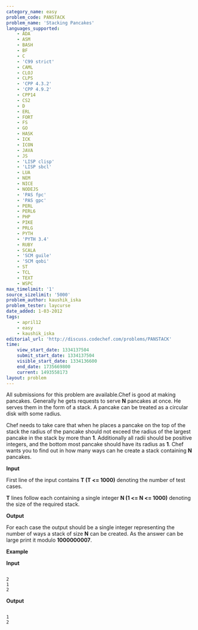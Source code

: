 ```yaml
---
category_name: easy
problem_code: PANSTACK
problem_name: 'Stacking Pancakes'
languages_supported:
    - ADA
    - ASM
    - BASH
    - BF
    - C
    - 'C99 strict'
    - CAML
    - CLOJ
    - CLPS
    - 'CPP 4.3.2'
    - 'CPP 4.9.2'
    - CPP14
    - CS2
    - D
    - ERL
    - FORT
    - FS
    - GO
    - HASK
    - ICK
    - ICON
    - JAVA
    - JS
    - 'LISP clisp'
    - 'LISP sbcl'
    - LUA
    - NEM
    - NICE
    - NODEJS
    - 'PAS fpc'
    - 'PAS gpc'
    - PERL
    - PERL6
    - PHP
    - PIKE
    - PRLG
    - PYTH
    - 'PYTH 3.4'
    - RUBY
    - SCALA
    - 'SCM guile'
    - 'SCM qobi'
    - ST
    - TCL
    - TEXT
    - WSPC
max_timelimit: '1'
source_sizelimit: '5000'
problem_author: kaushik_iska
problem_tester: laycurse
date_added: 1-03-2012
tags:
    - april12
    - easy
    - kaushik_iska
editorial_url: 'http://discuss.codechef.com/problems/PANSTACK'
time:
    view_start_date: 1334137504
    submit_start_date: 1334137504
    visible_start_date: 1334136600
    end_date: 1735669800
    current: 1493558173
layout: problem
---
```

All submissions for this problem are available.Chef is good at making pancakes. Generally he gets requests to serve **N** pancakes at once. He serves them in the form of a stack. A pancake can be treated as a circular disk with some radius.

Chef needs to take care that when he places a pancake on the top of the stack the radius of the pancake should not exceed the radius of the largest pancake in the stack by more than **1**. Additionally all radii should be positive integers, and the bottom most pancake should have its radius as **1**. Chef wants you to find out in how many ways can he create a stack containing **N** pancakes.

**Input**

First line of the input contains **T (T <= 1000)** denoting the number of test cases.

**T** lines follow each containing a single integer **N (1 <= N <= 1000)** denoting the size of the required stack.

**Output**

For each case the output should be a single integer representing the number of ways a stack of size **N** can be created. As the answer can be large print it modulo **1000000007**.

**Example**

**Input**

```

2
1
2

```
**Output**

```

1
2

```